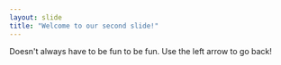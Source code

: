 ```yaml
---
layout: slide
title: "Welcome to our second slide!"
---
```

Doesn't always have to be fun to be fun.
Use the left arrow to go back!
